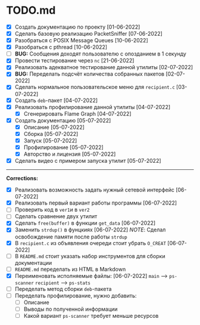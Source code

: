 # TODO.md

- [X] Создать документацию по проекту                                               [01-06-2022]
- [X] Сделать базовую реализацию PacketSniffer                                      [07-06-2022]
- [X] Разобраться с POSIX Message Queues                                            [10-06-2022]
- [X] Разобраться c pthread                                                         [10-06-2022]
- [ ] __BUG:__ Сообщения доходят пользователю с опозданием в 1 секунду
- [X] Провести тестирование через `nc`                                              [21-06-2022]
- [X] Реализовать адекватное тестирование данной утилиты                            [02-07-2022]
- [X] __BUG:__ Переделать подсчёт количества собранных пакетов                      [02-07-2022]
- [X] Сделать нормальное пользовательское меню для `recipient.c`                    [03-07-2022]
- [X] Создать `deb`-пакет                                                           [04-07-2022]
- [X] Реализовать профилирование данной утилиты                                     [04-07-2022]
    - [X] Сгенерировать Flame Graph                                                 [04-07-2022]
- [X] Создать документацию                                                          [05-07-2022]
    - [X] Описание                                                                  [05-07-2022]
    - [X] Сборка                                                                    [05-07-2022]
    - [X] Запуск                                                                    [05-07-2022]
    - [X] Профилирование                                                            [05-07-2022]
    - [X] Авторство и лицензия                                                      [05-07-2022]
- [X] Сделать видео с примером запуска утилит                                       [05-07-2022]

---

__Corrections:__
- [X] Реализовать возможность задать нужный сетевой интерфейс                       [06-07-2022]
- [X] Реализовать первый вариант работы программы                                   [06-07-2022]
- [ ] Проверить код в `ver1`и в `ver2`
- [ ] Сделать сравнение двух утилит
- [X] Сделать `free(buffer)` в функции `get_data`                                   [06-07-2022]
- [X] Заменить `strdup()` в фунцкиях                                                [06-07-2022]
    _NOTE_: Сделал освобождение памяти после работы `strdup`
- [X] В `recipient.c` из объявления очереди стоит убрать `O_CREAT`                  [06-07-2022]
- [ ] В `README.md` стоит указать набор инструментов для сборки документации
- [ ] `README.md` переделать из HTML в Markdown
- [X] Переименовать исполняемые файлы:                                              [06-07-2022]
    `main`          -->     `ps-scanner`
    `recipient`     -->     `ps-stats`
- [ ] Переделать метод сборки `deb`-пакета
- [ ] Переделать профилирование, нужно добавить:
    - [ ] Описание
    - [ ] Выводы по полученной информации
    - [ ] Какой вариант `ps-scanner` требует меньше ресурсов
